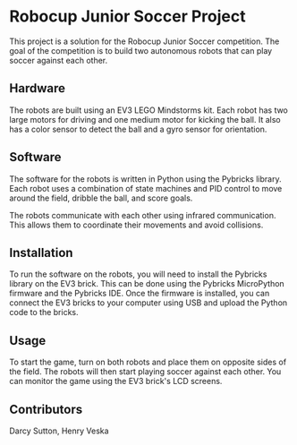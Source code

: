 
# Robocup Junior Soccer Project

This project is a solution for the Robocup Junior Soccer competition. The goal of the competition is to build two autonomous robots that can play soccer against each other.

## Hardware

The robots are built using an EV3 LEGO Mindstorms kit. Each robot has two large motors for driving and one medium motor for kicking the ball. It also has a color sensor to detect the ball and a gyro sensor for orientation.

## Software

The software for the robots is written in Python using the Pybricks library. Each robot uses a combination of state machines and PID control to move around the field, dribble the ball, and score goals.

The robots communicate with each other using infrared communication. This allows them to coordinate their movements and avoid collisions.

## Installation

To run the software on the robots, you will need to install the Pybricks library on the EV3 brick. This can be done using the Pybricks MicroPython firmware and the Pybricks IDE. Once the firmware is installed, you can connect the EV3 bricks to your computer using USB and upload the Python code to the bricks.

## Usage

To start the game, turn on both robots and place them on opposite sides of the field. The robots will then start playing soccer against each other. You can monitor the game using the EV3 brick's LCD screens.

## Contributors
Darcy Sutton,
Henry Veska
